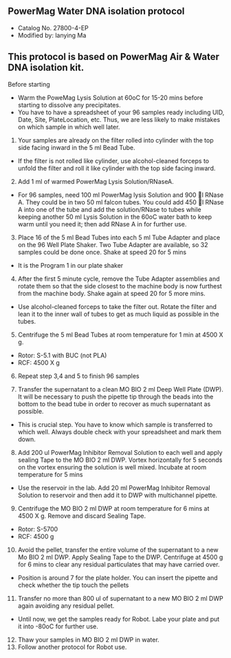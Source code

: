 ## PowerMag Water DNA isolation protocol
* Catalog No. 27800-4-EP
* Modified by: lanying Ma

## This protocol is based on PowerMag Air & Water DNA isolation kit.
Before starting
*	Warm the PoweMag Lysis Solution at 60oC for 15-20 mins before starting to dissolve any precipitates.
*	You have to have a spreadsheet of your 96 samples ready including UID, Date, Site, PlateLocation, etc.  Thus, we are less likely to make mistakes on which sample in which well later. 


1.	Your samples are already on the filter rolled into cylinder with the top side facing inward in the 5 ml Bead Tube.
*	If the filter is not rolled like cylinder, use alcohol-cleaned forceps to unfold the filter and roll it like cylinder with the top side facing inward. 

2.	Add 1 ml of warmed PowerMag Lysis Solution/RNaseA.
*	For 96 samples, need 100 ml PowerMag lysis Solution and 900 l RNase A. They could be in two 50 ml falcon tubes.  You could add 450 l RNase A into one of the tube and add the solution/RNase to tubes while keeping another 50 ml Lysis Solution in the 60oC water bath to keep warm until you need it; then add RNase A in for further use. 

3.	Place 16 of the 5 ml Bead Tubes into each 5 ml Tube Adapter and place on the 96 Well Plate Shaker.  Two Tube Adapter are available, so 32 samples could be done once. Shake at speed 20 for 5 mins
*	It is the Program 1 in our plate shaker

4.	After the first 5 minute cycle, remove the Tube Adapter assemblies and rotate them so that the side closest to the machine body is now furthest from the machine body. Shake again at speed 20 for 5 more mins. 
*	Use alcohol-cleaned forceps to take the filter out. Rotate the filter and lean it to the inner wall of tubes to get as much liquid as possible in the tubes. 

5.	Centrifuge the 5 ml Bead Tubes at room temperature for 1 min at 4500 X g. 
*	Rotor: S-5.1 with BUC (not PLA)
*	RCF: 4500 X g

6.	Repeat step 3,4 and 5 to finish 96 samples

7.	Transfer the supernatant to a clean MO BIO 2 ml Deep Well Plate (DWP). It will be necessary to push the pipette tip through the beads into the bottom to the bead tube in order to recover as much supernatant as possible.
*	This is crucial step. You have to know which sample is transferred to which well.  Always double check with your spreadsheet and mark them down.

8.  Add 200 ul PowerMag Inhibitor Removal Solution to each well and apply sealing Tape to the MO BIO 2 ml DWP. Vortex horizontally for 5 seconds on the vortex ensuring the solution is well mixed. Incubate at room temperature for 5 mins
*	Use the reservoir in the lab.  Add 20 ml PowerMag Inhibitor Removal Solution to reservoir and then add it to DWP with multichannel pipette.

9.	  Centrifuge the MO BIO 2 ml DWP at room temperature for 6 mins at 4500 X g. Remove and discard Sealing Tape.
*	Rotor: S-5700
*	RCF: 4500 g

10.	  Avoid the pellet, transfer the entire volume of the supernatant to a new Mo BIO 2 ml DWP. Apply Sealing Tape to the DWP. Centrifuge at 4500 g for 6 mins to clear any residual particulates that may have carried over.
*	Position is around 7 for the plate holder. You can insert the pipette and check whether the tip touch the pellets

11.	  Transfer no more than 800 ul of supernatant to a new MO BIO 2 ml DWP again avoiding any residual pellet.
*	Until now, we get the samples ready for Robot. Labe your plate and put it into -80oC for further use.

12.	  Thaw your samples in MO BIO 2 ml DWP in water.
13.	Follow another protocol for Robot use. 



